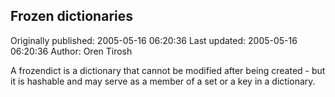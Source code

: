 ## Frozen dictionaries

Originally published: 2005-05-16 06:20:36
Last updated: 2005-05-16 06:20:36
Author: Oren Tirosh

A frozendict is a dictionary that cannot be modified after being created - but it is hashable and may serve as a member of a set or a key in a dictionary.